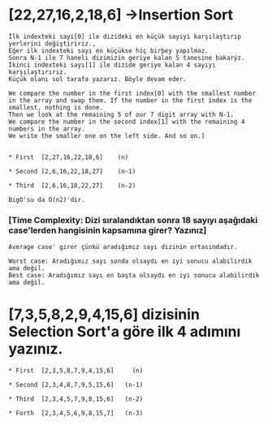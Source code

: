# [22,27,16,2,18,6] ->Insertion Sort

	İlk indexteki sayi[0] ile dizideki en küçük sayiyi karşılaştırıp yerlerini değiştiririz.,
	Eğer ilk indexteki sayı en küçükse hiç birþey yapılmaz.
	Sonra N-1 ile 7 haneli dizimizin geriye kalan 5 tanesine bakarýz.
	İkinci indexteki sayı[1] ile dizide geriye kalan 4 sayıyı karşılaştırırız.
	Küçük olanı sol tarafa yazarız. Böyle devam eder.
	
	We compare the number in the first index[0] with the smallest number in the array and swap them. If the number in the first index is the smallest, nothing is done.
	Then we look at the remaining 5 of our 7 digit array with N-1.
	We compare the number in the second index[1] with the remaining 4 numbers in the array.
	We write the smaller one on the left side. And so on.]


	* First  [2,27,16,22,18,6]    (n)

	* Second [2,6,16,22,18,27]    (n-1)
	 
	* Third  [2,6,16,18,22,27]    (n-2)

	BigO'su da O(n2)'dir.


### [Time Complexity: Dizi sıralandıktan sonra 18 sayıyı aşağıdaki case'lerden hangisinin kapsamına girer? Yazınız]

	Average case' girer çünkü aradığımız sayı dizinin ortasındadır.

	Worst case: Aradığımız sayı sonda olsaydı en iyi sonucu alabilirdik ama değil.
	Best case: Aradığımız sayı en başta olsaydı en iyi sonucu alabilirdik ama değil.

# [7,3,5,8,2,9,4,15,6] dizisinin Selection Sort'a göre ilk 4 adımını yazınız.

	* First  [2,3,5,8,7,9,4,15,6]     (n)

	* Second [2,3,4,8,7,9,5,15,6]   (n-1)
	 
	* Third  [2,3,4,5,7,9,8,15,6]   (n-2)

	* Forth  [2,3,4,5,6,9,8,15,7]	(n-3)



